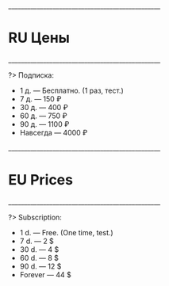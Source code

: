 
<p>________________________________________________</p> 

# RU Цены

<p>________________________________________________</p> 

?> Подписка:

* 1 д. — Бесплатно. (1 раз, тест.)
* 7 д. — 150 ₽
* 30 д. — 400 ₽
* 60 д. — 750 ₽
* 90 д. — 1100 ₽
* Навсегда — 4000 ₽


<p>________________________________________________</p> 

# EU Prices

<p>________________________________________________</p> 

?> Subscription:

* 1 d. — Free. (One time, test.)
* 7 d. — 2 $
* 30 d. — 4 $
* 60 d. — 8 $
* 90 d. — 12 $
* Forever — 44 $




